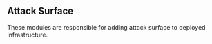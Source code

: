 ## Attack Surface

These modules are responsible for adding attack surface to deployed infrastructure.